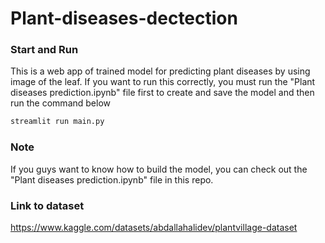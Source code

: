 # Plant-diseases-dectection
### Start and Run
This is a web app of trained model for predicting plant diseases by using image of the leaf. If you want to run this correctly, you must run the "Plant diseases prediction.ipynb" file first to create and save the model and then run the command below
```bash
streamlit run main.py
```

### Note
If you guys want to know how to build the model, you can check out the "Plant diseases prediction.ipynb" file in this repo.

### Link to dataset
https://www.kaggle.com/datasets/abdallahalidev/plantvillage-dataset
